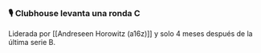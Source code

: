 ### 🎙️ Clubhouse levanta una ronda C

Liderada por [[Andreseen Horowitz (a16z)]] y solo 4 meses después de la última serie B.